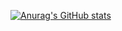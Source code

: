 [![Anurag's GitHub stats](https://github-readme-stats.vercel.app/api?username=anuraghazra)](https://github.com/Arborsm/github-readme-stats)

<!--
**Arborsm/Arborsm** is a ✨ _special_ ✨ repository because its `README.md` (this file) appears on your GitHub profile.

Here are some ideas to get you started:

- 🔭 I’m currently working on ...
- 🌱 I’m currently learning ...
- 👯 I’m looking to collaborate on ...
- 🤔 I’m looking for help with ...
- 💬 Ask me about ...
- 📫 How to reach me: ...
- 😄 Pronouns: ...
- ⚡ Fun fact: ...
-->
